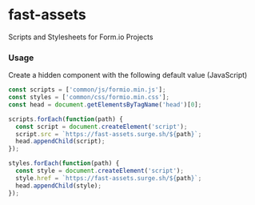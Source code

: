 # fast-assets
Scripts and Stylesheets for Form.io Projects

### Usage

Create a hidden component with the following default value (JavaScript)

```js
const scripts = ['common/js/formio.min.js'];
const styles = ['common/css/formio.min.css'];
const head = document.getElementsByTagName('head')[0];

scripts.forEach(function(path) {
  const script = document.createElement('script');
  script.src = `https://fast-assets.surge.sh/${path}`;
  head.appendChild(script);
});

styles.forEach(function(path) {
  const style = document.createElement('script');
  style.href = `https://fast-assets.surge.sh/${path}`;
  head.appendChild(style);
});
```